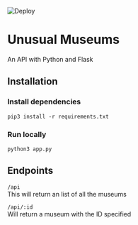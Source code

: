 ![Deploy](https://github.com/damsean102/unusual-museums-api/workflows/Deploy/badge.svg?branch=master)

# Unusual Museums
An API with Python and Flask


## Installation

### Install dependencies
`pip3 install -r requirements.txt`

### Run locally
`python3 app.py`

## Endpoints
`/api`<br>
This will return an list of all the museums

`/api/:id`<br>
Will return a museum with the ID specified
